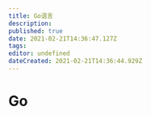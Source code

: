 ```yaml
---
title: Go语言
description: 
published: true
date: 2021-02-21T14:36:47.127Z
tags: 
editor: undefined
dateCreated: 2021-02-21T14:36:44.929Z
---
```


# Go